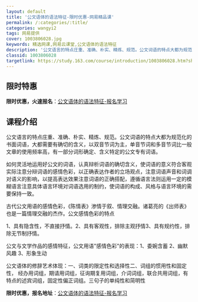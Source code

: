 ```yaml
---
layout: default
title: '公文语体的语法特征-限时优惠-网易精品课'
permalink: /:categories/:title/
categories: wangyi2
tags: 网易提供
cover: 1003806028.jpg
keywords: 精选网课,网易云课堂,公文语体的语法特征
description: '公文语言的特点庄重、准确、朴实、精炼、规范。公文词语的特点大都为规范化的书面词语，大都需要有确切的含义，以双音节词为主，'
classid: 1003806028
targetlink: https://study.163.com/course/introduction/1003806028.htm?share=1&shareId=1025206652&utm_campaign=share&utm_medium=iphoneShare&utm_source=&utm_u=1025206652
---
```


## 限时特惠

**限时优惠，火速报名**：[公文语体的语法特征-报名学习](https://study.163.com/course/introduction/1003806028.htm?share=1&shareId=1025206652&utm_campaign=share&utm_medium=iphoneShare&utm_source=&utm_u=1025206652)

## 课程介绍

公文语言的特点庄重、准确、朴实、精炼、规范。公文词语的特点大都为规范化的书面词语，大都需要有确切的含义，以双音节词为主，单音节词和多音节词比一般文章的使用频率高，有一部分词形确定、含义特定的公文专有词语。

如何灵活地运用好公文的词语，认真辩析词语的确切含义，使词语的意义符合客观实际注意分辩词语的感情色彩，以正确表达作者的立场观点，注意词语声音和词调对语义的影响，以提高表达效果注意词语的正确搭配，遵循语言法则运用一定的模糊语言注意具体语言环境对词语选用的制约，使词语的构成、风格与语言环境的需要保持一致。

古代公文用语的感情色彩，《陈情表》渗情于叙、情理交融。诸葛亮的《出师表》也是一篇情理交融的杰作。公文感情色彩的特点

1、具有隐含性，不直接抒情。2、具有客观性，排除主观抒情3、具有规约性，排除无节制抒情。

公文与文学作品的感情特征，公文用语"感情色彩"的表现：1、委婉含蓄  2、幽默风趣   3、形象生动

公文语体的修辞艺术体现：一、词类的限定性和选择性二、词组的惯用性和固定性， 经办用词组，期请用词组，征询期复用词组，介词词组，联合共用词组，有特点的述宾词组，固定性偏正词组。三句子的单纯性和简明性

**限时优惠，报名地址**：[公文语体的语法特征-报名学习](https://study.163.com/course/introduction/1003806028.htm?share=1&shareId=1025206652&utm_campaign=share&utm_medium=iphoneShare&utm_source=&utm_u=1025206652)

